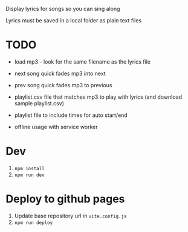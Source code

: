 Display lyrics for songs so you can sing along

Lyrics must be saved in a local folder as plain text files

# TODO

- load mp3 - look for the same filename as the lyrics file
- next song quick fades mp3 into next
- prev song quick fades mp3 to previous
- playlist.csv file that matches mp3 to play with lyrics (and download sample playlist.csv)
- playlist file to include times for auto start/end

- offline usage with service worker

# Dev

1. `npm install`
1. `npm run dev`

# Deploy to github pages

1. Update base repository url in `vite.config.js`
1. `npm run deploy`